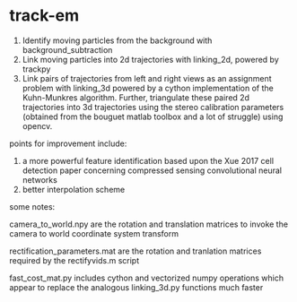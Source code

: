 # track-em

1) Identify moving particles from the background with background_subtraction
2) Link moving particles into 2d trajectories with linking_2d, powered by trackpy 
3) Link pairs of trajectories from left and right views as an assignment problem with linking_3d
	powered by a cython implementation of the Kuhn-Munkres algorithm. Further, triangulate these 		paired 2d trajectories into 3d trajectories using the stereo calibration parameters (obtained 
	from the bouguet matlab toolbox and a lot of struggle) using opencv. 

points for improvement include:
1) a more powerful feature identification based upon the Xue 2017 cell detection paper 
	concerning compressed sensing convolutional neural networks 
2) better interpolation scheme 

some notes: 

camera_to_world.npy are the rotation and translation matrices to invoke the camera to world coordinate
system transform

rectification_parameters.mat are the rotation and tranlation matrices required by the rectifyvids.m script

fast_cost_mat.py includes cython and vectorized numpy operations which appear to replace the analogous linking_3d.py functions much faster 
